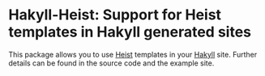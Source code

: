 # Hakyll-Heist: Support for Heist templates in Hakyll generated sites

This package allows you to use [Heist][] templates in your [Hakyll][]
site.  Further details can be found in the source code and the example
site.

[Heist]: http://hackage.haskell.org/package/heist
[Hakyll]: http://jaspervdj.be/hakyll/

